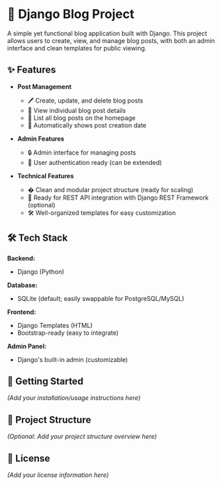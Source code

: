 # 🎯 Django Blog Project

A simple yet functional blog application built with Django. This project allows users to create, view, and manage blog posts, with both an admin interface and clean templates for public viewing.

## ✨ Features

- **Post Management**
  - 🖊️ Create, update, and delete blog posts
  - 📄 View individual blog post details
  - 📃 List all blog posts on the homepage
  - 📆 Automatically shows post creation date

- **Admin Features**
  - 🔒 Admin interface for managing posts
  - 👤 User authentication ready (can be extended)

- **Technical Features**
  - � Clean and modular project structure (ready for scaling)
  - 🧪 Ready for REST API integration with Django REST Framework (optional)
  - 🛠️ Well-organized templates for easy customization

## 🛠️ Tech Stack

**Backend:**  
- Django (Python)

**Database:**  
- SQLite (default; easily swappable for PostgreSQL/MySQL)

**Frontend:**  
- Django Templates (HTML)
- Bootstrap-ready (easy to integrate)

**Admin Panel:**  
- Django's built-in admin (customizable)

## 🚀 Getting Started

*(Add your installation/usage instructions here)*

## 📂 Project Structure

*(Optional: Add your project structure overview here)*

## 📝 License

*(Add your license information here)*
